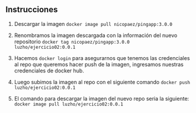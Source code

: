 ## Instrucciones

1. Descargar la imagen `docker image pull nicopaez/pingapp:3.0.0`

2. Renombramos la imagen descargada con la información del nuevo repositorio `docker tag nicopaez/pingapp:3.0.0 luzho/ejercicio02:0.0.1`

3. Hacemos `docker login` para asegurarnos que tenemos las credenciales al repo que queremos hacer push de la imagen, ingresamos nuestras credenciales de docker hub.

4. Luego subimos la imagen al repo con el siguiente comando `docker push luzho/ejercicio02:0.0.1`

5. El comando para descargar la imagen del nuevo repo seria la siguiente: `docker image pull luzho/ejercicio02:0.0.1`